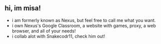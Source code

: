 ## hi, im misa!
- i am formerly known as Nexus, but feel free to call me what you want.
- i own Nexus's Google Classroom, a website with games, proxy, a web browser, and all of your needs!
- i collab alot with Snakecodr11, check him out!
<!--
**misabutnotmisa/misabutnotmisa** is a ✨ _special_ ✨ repository because its `README.md` (this file) appears on your GitHub profile.

Here are some ideas to get you started:

- 🔭 I’m currently working on ...
- 🌱 I’m currently learning ...
- 👯 I’m looking to collaborate on ...
- 🤔 I’m looking for help with ...
- 💬 Ask me about ...
- 📫 How to reach me: ...
- 😄 Pronouns: ...
- ⚡ Fun fact: ...
-->

